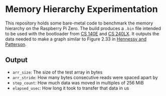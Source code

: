 # Memory Hierarchy Experimentation

This repository holds some bare-metal code to benchmark the memory hierarchy on
the Raspberry Pi Zero. The build produces a `.bin` file intended to be used with
the bootloader from [CS 140E][1] and [CS 240LX][2]. It outputs the data needed
to make a graph similar to Figure 2.33 in [Hennessy and Patterson][3].

## Output
* `arr_size`: The size of the test array in bytes
* `arr_stride`: How many bytes consecutive reads were spaced apart by
* `step_count`: How much data was moved in multiples of 256 MiB
* `elapsed_usec`: How long it took to transfer that data in us

[1]: https://github.com/dddrrreee/cs140e-24win
[2]: https://github.com/dddrrreee/cs240lx-24spr
[3]: https://shop.elsevier.com/books/computer-architecture/hennessy/978-0-12-811905-1
